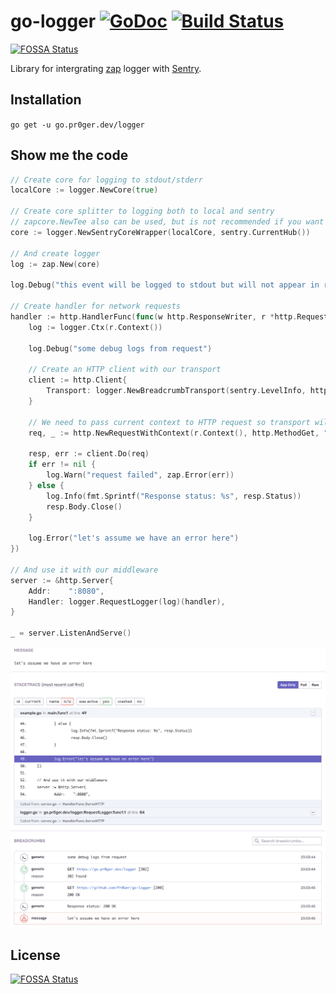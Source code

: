 # go-logger [![GoDoc][doc-img]][doc] [![Build Status][ci-img]][ci]
[![FOSSA Status](https://app.fossa.com/api/projects/git%2Bgithub.com%2FPr0Ger%2Fgo-logger.svg?type=shield)](https://app.fossa.com/projects/git%2Bgithub.com%2FPr0Ger%2Fgo-logger?ref=badge_shield)

Library for intergrating [zap](https://pkg.go.dev/go.uber.org/zap) logger with [Sentry](https://sentry.io/). 

## Installation

`go get -u go.pr0ger.dev/logger`

## Show me the code

```go
// Create core for logging to stdout/stderr
localCore := logger.NewCore(true)

// Create core splitter to logging both to local and sentry
// zapcore.NewTee also can be used, but is not recommended if you want to use RequestLogger middleware
core := logger.NewSentryCoreWrapper(localCore, sentry.CurrentHub())

// And create logger
log := zap.New(core)

log.Debug("this event will be logged to stdout but will not appear in request breadcrumbs")

// Create handler for network requests
handler := http.HandlerFunc(func(w http.ResponseWriter, r *http.Request) {
    log := logger.Ctx(r.Context())

    log.Debug("some debug logs from request")

    // Create an HTTP client with our transport 
    client := http.Client{
        Transport: logger.NewBreadcrumbTransport(sentry.LevelInfo, http.DefaultTransport),
    }
    
    // We need to pass current context to HTTP request so transport will know where to log
    req, _ := http.NewRequestWithContext(r.Context(), http.MethodGet, "https://go.pr0ger.dev/logger", nil)

    resp, err := client.Do(req)
    if err != nil {
        log.Warn("request failed", zap.Error(err))
    } else {
        log.Info(fmt.Sprintf("Response status: %s", resp.Status))
        resp.Body.Close()
    }

    log.Error("let's assume we have an error here")
})

// And use it with our middleware
server := &http.Server{
    Addr:    ":8080",
    Handler: logger.RequestLogger(log)(handler),
}

_ = server.ListenAndServe()
```

![event](.github/img/event.png)


[doc-img]: https://godoc.org/go.pr0ger.dev/logger?status.svg
[doc]: https://pkg.go.dev/go.pr0ger.dev/logger
[ci-img]: https://drone.pr0ger.dev/api/badges/Pr0Ger/go-logger/status.svg
[ci]: https://drone.pr0ger.dev/Pr0Ger/go-logger



## License
[![FOSSA Status](https://app.fossa.com/api/projects/git%2Bgithub.com%2FPr0Ger%2Fgo-logger.svg?type=large)](https://app.fossa.com/projects/git%2Bgithub.com%2FPr0Ger%2Fgo-logger?ref=badge_large)
